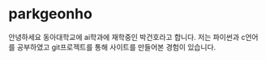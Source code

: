 # parkgeonho
안녕하세요 동아대학교에 ai학과에 재학중인 박건호라고 합니다. 
저는 파이썬과 c언어를 공부하였고 git프로젝트를 통해 사이트를 만들어본 경험이 있습니다. 

